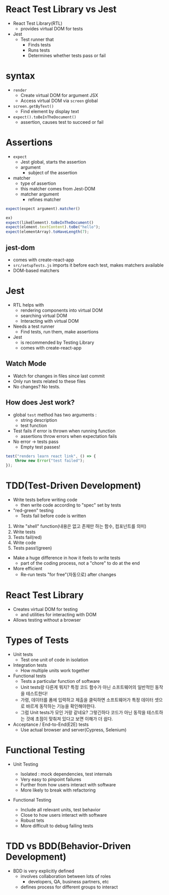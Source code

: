 # React Test Library vs Jest
- React Test Library(RTL)
	- provides virtual DOM for tests
- Jest
	- Test runner that
		- Finds tests
		- Runs tests
		- Determines whether tests pass or fail

# syntax
- `render`
	- Create virtual DOM for argument JSX
	- Access virtual DOM via `screen` global
- `screen.getByText()`
	- Find element by display text
- `expect().toBeInTheDocument()`
	- assertion, causes test to succeed or fail

# Assertions
- `expect`
	- Jest global, starts the assertion
	- argument
		- subject of the assertion
- matcher
	- type of assertion
	- this matcher comes from Jest-DOM
	- matcher argument
		- refines matcher

```js
expect(expect argument).matcher()

ex)
expect(likeElement).toBeInTheDocument()
expect(element.textContent).toBe("hello");
expect(elementArray).toHaveLength(7);
```

## jest-dom
- comes with create-react-app
- `src/setupTests.js` imports it before each test, makes matchers available
- DOM-based matchers

# Jest
- RTL helps with
	- rendering components into virtual DOM
	- searching virtual DOM
	- Interacting with virtual DOM
- Needs a test runner
	- Find tests, run them, make assertions
- Jest
	- is recommended by Testing Library
	- comes with create-react-app
## Watch Mode
- Watch for changes in files since last commit
- Only run tests related to these files
- No changes? No tests.
## How does Jest work?
- global `test` method has two arguments : 
	- string description
	- test function
- Test fails if error is thrown when running function
	- assertions throw errors when expectation fails
- No error -> tests pass
	- Empty test passes!

```js
test("renders learn react link", () => {
	throw new Error("test failed");
});
```

# TDD(Test-Driven Development)
- Write tests before writing code
	- then write code according to "spec" set by tests
- "red-green" testing
	- Tests fail before code is written

1. Write "shell" function(내용은 없고 존재만 하는 함수, 컴포넌트를 의미)
2. Write tests
3. Tests fail(red)
4. Write code
5. Tests pass!(green)

- Make a huge difference in how it feels to write tests
	- part of the coding process, not a "chore" to do at the end
- More efficient
	- Re-run tests "for free"(자동으로) after changes

# React Test Library
- Creates virtual DOM for testing
	- and utilities for interacting with DOM
- Allows testing without a browser

# Types of Tests
- Unit tests
	- Test one unit of code in isolation
- Integration tests
	- How multiple units work together
- Functional tests
	- Tests a particular function of software
	- Unit tests랑 다른게 뭐지? 특정 코드 함수가 아닌 소프트웨어의 일반적인 동작을 테스트한다!
	- 가령, 데이터를 폼에 입력하고 제출을 클릭하면 소프트웨어가 특정 데이터 셋으로 바르게 동작하는 기능을 확인해야한다.
	- 그럼 Unit tests가 모인 거랑 같네요? 그렇긴하다 코드가 아닌 동작을 테스트하는 것에 초점이 맞춰져 있다고 보면 이해가 더 쉽다.
- Acceptance / End-to-End(E2E) tests
	- Use actual browser and server(Cypress, Selenium)

# Functional Testing
- Unit Testing
	- lsolated : mock dependencies, test internals
	- Very easy to pinpoint failures
	- Further from how users interact with software
	- More likely to break with refactoring

- Functional Testing
	- Include all relevant units, test behavior
	- Close to how users interact with software
	- Robust tets
	- More difficult to debug failing tests

# TDD vs BDD(Behavior-Driven Development)
- BDD is very explicitly defined
	- involves collaboration between lots of roles
		- developers, QA, business partners, etc
	- defines process for different groups to interact